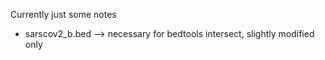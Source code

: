 Currently just some notes

* sarscov2_b.bed --> necessary for bedtools intersect, slightly modified only
